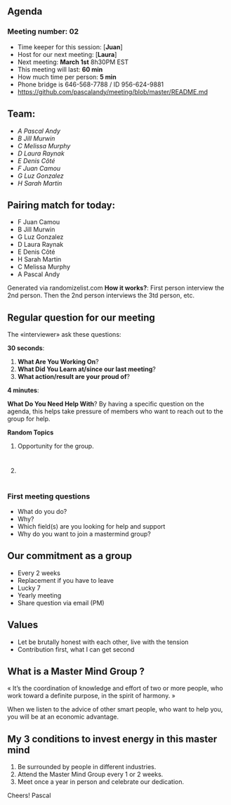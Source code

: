## Agenda

### Meeting number: **02**

- Time keeper for this session: [**Juan**]
- Host for our next meeting: [**Laura**]
- Next meeting: **March 1st** 8h30PM EST
- This meeting will last: **60 min**
- How much time per person: **5 min**
- Phone bridge is 646-568-7788 / ID 956-624-9881
- https://github.com/pascalandy/meeting/blob/master/README.md

## Team:

- *A Pascal Andy*
- *B Jill Murwin*
- *C Melissa Murphy*
- *D Laura Raynak*
- *E Denis Côté*
- *F Juan Camou*
- *G Luz Gonzalez*
- *H Sarah Martin*

## Pairing match for today:

- F Juan Camou
- B Jill Murwin
- G Luz Gonzalez
- D Laura Raynak
- E Denis Côté
- H Sarah Martin
- C Melissa Murphy
- A Pascal Andy

Generated via randomizelist.com **How it works?**: First person interview the 2nd person. Then the 2nd person interviews the 3td person, etc.

## Regular question for our meeting

The «interviewer» ask these questions:

**30 seconds**:

1. **What Are You Working On**? 
2. **What Did You Learn at/since our last meeting**?
3. **What action/result are your proud of**?

**4 minutes**:

**What Do You Need Help With**? By having a specific question on the agenda, this helps take pressure of members who want to reach out to the group for help.

**Random Topics**

1. Opportunity for the group.
2. #

### First meeting questions

- What do you do?
- Why?
- Which field(s) are you looking for help and support
- Why do you want to join a mastermind group?

## Our commitment as a group
- Every 2 weeks
- Replacement if you have to leave
- Lucky 7
- Yearly meeting
- Share question via email (PM)

## Values
- Let be brutally honest with each other, live with the tension
- Contribution first, what I can get second

## What is a Master Mind Group ? 
« It’s the coordination of knowledge and effort of two or more people, who work toward a definite purpose, in the spirit of harmony. »

When we listen to the advice of other smart people, who want to help you, you will be at an economic advantage.

## My 3 conditions to invest energy in this master mind
1. Be surrounded by people in different industries.
2. Attend the Master Mind Group every 1 or 2 weeks.
3. Meet once a year in person and celebrate our dedication.

Cheers!
Pascal
